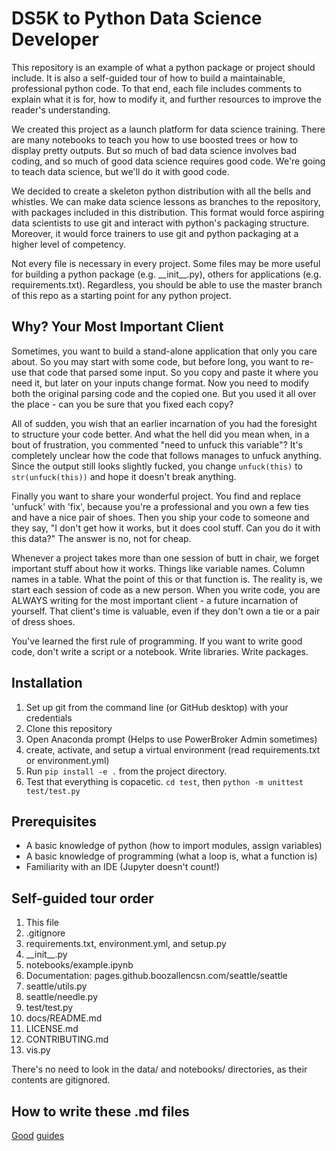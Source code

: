 # DS5K to Python Data Science Developer
This repository is an example of what a python package or project should include.
It is also a self-guided tour of how to build a maintainable, professional python
code.  To that end, each file includes comments to explain what it is for, how to
modify it, and further resources to improve the reader's understanding.  

We created this project as a launch platform for data science training.  There
are many notebooks to teach you how to use boosted trees or how to display
pretty outputs.  But so much of bad data science involves bad coding, and
so much of good data science requires good code.  We're going to teach data science,
but we'll do it with good code.

We decided to  create a skeleton python distribution with all the bells and
whistles.  We can make data science lessons as branches to the repository,
with packages included in this distribution.  This format would force aspiring
data scientists to use git and interact with python's packaging structure.  
Moreover, it would force trainers to use git and python packaging at a 
higher level of competency.

Not every file is necessary in every project.  Some files may be more useful for 
building a python package (e.g. \_\_init\_\_.py), others for applications (e.g.
requirements.txt).  Regardless, you should be able to use the master branch of this
repo as a starting point for any python project.  

## Why? Your Most Important Client
Sometimes, you want to build a stand-alone application that only you care about.
So you may start with some code, but before long, you want to re-use that code
that parsed some input.  So you copy and paste it where you need it, but later on
your inputs change format.  Now you need to modify both the original parsing code
and the copied one.  But you used it all over the place - can you be sure that
you fixed each copy?

All of sudden, you wish that an earlier incarnation of you had the foresight to 
structure your code better.  And what the hell did you mean when, in a bout
of frustration, you commented "need to unfuck this variable"?  It's completely
unclear how the code that follows manages to unfuck anything.  Since the output
still looks slightly fucked, you change `unfuck(this)` to `str(unfuck(this))`
and hope it doesn't break anything.

Finally you want to share your wonderful project.  You find and replace 'unfuck' with
'fix', because you're a professional and you own a few ties and have a nice pair of
shoes.  Then you ship your code to someone and they say, "I don't get how it works,
but it does cool stuff.  Can you do it with this data?"  The answer is no, not for 
cheap.

Whenever a project takes more than one session of butt in chair, we forget important 
stuff about how it works.  Things like variable names.  Column names in a table.
What the point of this or that function is.  The reality is, we start each session of 
code as a new person.  When you write code, you are ALWAYS writing for the most
important client - a future incarnation of yourself.  That client's time is valuable, 
even if they don't own a tie or a pair of dress shoes.

You've learned the first rule of programming.  If you want to write good code, don't 
write a script or a notebook. Write libraries.  Write packages.

## Installation
1. Set up git from the command line (or GitHub desktop) with your credentials
1. Clone this repository
1. Open Anaconda prompt (Helps to use PowerBroker Admin sometimes)
1. create, activate, and setup a virtual environment (read requirements.txt or environment.yml)
1. Run `pip install -e .` from the project directory.
1. Test that everything is copacetic. `cd test`, then `python -m unittest test/test.py`

## Prerequisites
* A basic knowledge of python (how to import modules, assign variables)
* A basic knowledge of programming (what a loop is, what a function is)
* Familiarity with an IDE (Jupyter doesn't count!)
 
## Self-guided tour order
1. This file
1. .gitignore
1. requirements.txt, environment.yml, and setup.py
1. \_\_init\_\_.py
1. notebooks/example.ipynb
1. Documentation: pages.github.boozallencsn.com/seattle/seattle
1. seattle/utils.py
1. seattle/needle.py
1. test/test.py
1. docs/README.md
1. LICENSE.md
1. CONTRIBUTING.md
1. vis.py

There's no need to look in the data/ and notebooks/ directories, as their contents
are gitignored.

## How to write these .md files
[Good](https://guides.github.com/pdfs/markdown-cheatsheet-online.pdf)
[guides](https://github.com/adam-p/markdown-here/wiki/Markdown-Cheatsheet)
